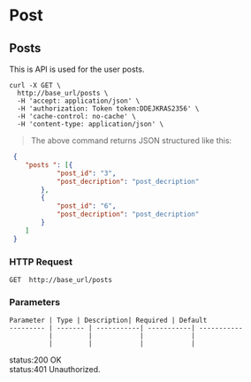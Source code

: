 # Post

## Posts

This is API is used for the user posts.

```shell
curl -X GET \
  http://base_url/posts \
  -H 'accept: application/json' \
  -H 'authorization: Token token:DDEJKRAS2356' \
  -H 'cache-control: no-cache' \
  -H 'content-type: application/json' \
```


> The above command returns JSON structured like this:

```json
 {
 	"posts ": [{
 			"post_id": "3",
 			"post_decription": "post_decription"
 		},
 		{
 			"post_id": "6",
 			"post_decription": "post_decription"
 		}
 	]
 }
```

### HTTP Request

`GET  http://base_url/posts`


### Parameters

    Parameter | Type | Description| Required | Default
    --------- | ------- | -----------| -----------| -----------
              |         |            |            |
              |         |            |            |

<aside class="success">status:200 OK</aside>
<aside class="warning">status:401 Unauthorized.</aside>


